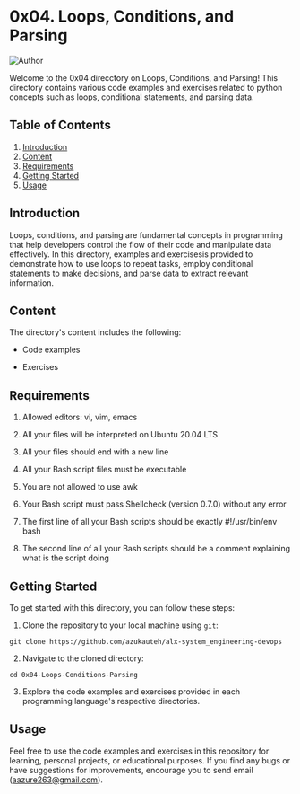# 0x04. Loops, Conditions, and Parsing

![Author](https://img.shields.io/badge/Author-AzukaUteh-blue.svg)

Welcome to the 0x04 direcctory on Loops, Conditions, and Parsing! This directory contains various code examples and exercises related to python concepts such as loops, conditional statements, and parsing data.

## Table of Contents

1. [Introduction](#introduction)
2. [Content](#content)
3. [Requirements](#requirements)
4. [Getting Started](#getting-started)
5. [Usage](#usage)

## Introduction

Loops, conditions, and parsing are fundamental concepts in programming that help developers control the flow of their code and manipulate data effectively. In this directory, examples and exercisesis provided to demonstrate how to use loops to repeat tasks, employ conditional statements to make decisions, and parse data to extract relevant information.

## Content

The directory's content includes the following:

- Code examples

- Exercises

## Requirements

1. Allowed editors: vi, vim, emacs

2. All your files will be interpreted on Ubuntu 20.04 LTS

3. All your files should end with a new line

4. All your Bash script files must be executable

5. You are not allowed to use awk

6. Your Bash script must pass Shellcheck (version 0.7.0) without any error

7. The first line of all your Bash scripts should be exactly #!/usr/bin/env bash

8. The second line of all your Bash scripts should be a comment explaining what is the script doing

## Getting Started

To get started with this directory, you can follow these steps:

1. Clone the repository to your local machine using `git`:

```
git clone https://github.com/azukauteh/alx-system_engineering-devops
```

2. Navigate to the cloned directory:

```
cd 0x04-Loops-Conditions-Parsing
```

3. Explore the code examples and exercises provided in each programming language's respective directories.

## Usage

Feel free to use the code examples and exercises in this repository for learning, personal projects, or educational purposes. If you find any bugs or have suggestions for improvements, encourage you to send email (aazure263@gmail.com).
